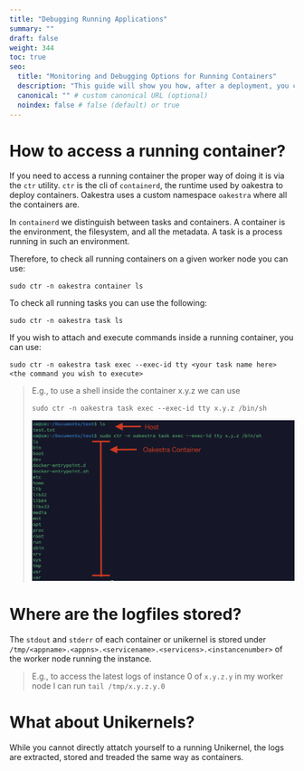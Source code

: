 ```yaml
---
title: "Debugging Running Applications"
summary: ""
draft: false
weight: 344
toc: true
seo:
  title: "Monitoring and Debugging Options for Running Containers" 
  description: "This guide will show you how, after a deployment, you can attatch yourself to a running container and execute commands"
  canonical: "" # custom canonical URL (optional)
  noindex: false # false (default) or true
---
```


# How to access a running container?

If you need to access a running container the proper way of doing it is via the `ctr` utility. `ctr` is the cli of `containerd`, the runtime used by oakestra to deploy containers. 
Oakestra uses a custom namespace `oakestra` where all the containers are. 

In `containerd` we distinguish between tasks and containers. A container is the environment, the filesystem, and all the metadata. A task is a process running in such an environment. 

Therefore, to check all running containers on a given worker node you can use:

```
sudo ctr -n oakestra container ls
```

To check all running tasks you can use the following: 

```
sudo ctr -n oakestra task ls
```

If you wish to attach and execute commands inside a running container, you can use:

```
sudo ctr -n oakestra task exec --exec-id tty <your task name here> <the command you wish to execute>
```

>E.g., to use a shell inside the container x.y.z we can use
> ```
> sudo ctr -n oakestra task exec --exec-id tty x.y.z /bin/sh
> ```
>![Screenshot 2024-06-05 at 09.47.05](running-containers-debug.png)

# Where are the logfiles stored?

The `stdout` and `stderr` of each container or unikernel is stored under `/tmp/<appname>.<appns>.<servicename>.<servicens>.<instancenumber>` of the worker node running the instance.

> E.g., to access the latest logs of instance 0 of `x.y.z.y` in my worker node I can run `tail /tmp/x.y.z.y.0`

# What about Unikernels?

While you cannot directly attatch yourself to a running Unikernel, the logs are extracted, stored and treaded the same way as containers. 

